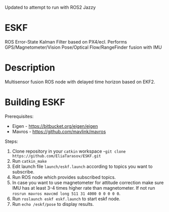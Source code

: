 Updated to attempt to run with ROS2 Jazzy

# ESKF
ROS Error-State Kalman Filter based on PX4/ecl. Performs GPS/Magnetometer/Vision Pose/Optical Flow/RangeFinder fusion with IMU

# Description
Multisensor fusion ROS node with delayed time horizon based on EKF2.

# Building ESKF

Prerequisites:
* Eigen - https://bitbucket.org/eigen/eigen
* Mavros - https://github.com/mavlink/mavros

Steps:
1. Clone repository in your `catkin` workspace -`git clone https://github.com/EliaTarasov/ESKF.git`
2. Run `catkin_make`
3. Edit launch file `launch/eskf.launch` according to topics you want to subscribe.
4. Run ROS node which provides subscribed topics.
5. In case you want to use magnetometer for attitude correction make sure IMU has at least 3-4 times higher rate than magnetometer. 
   If not run `rosrun mavros mavcmd long 511 31 4000 0 0 0 0 0`.
6. Run `roslaunch eskf eskf.launch` to start eskf node.
7. Run `echo /eskf/pose` to display results.
